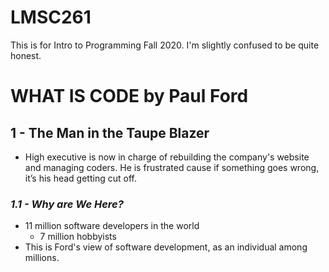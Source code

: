# LMSC261
This is for Intro to Programming Fall 2020.
I'm slightly confused to be quite honest.


# **WHAT IS CODE by Paul Ford**
## **1 - The Man in the Taupe Blazer**
- High executive is now in charge of rebuilding the company's website and managing coders. He is frustrated cause if something goes wrong, it’s his head getting cut off.
### *1.1 - Why are We Here?*
- 11 million software developers in the world
  - 7 million hobbyists
- This is Ford's view of software development, as an individual among millions.
